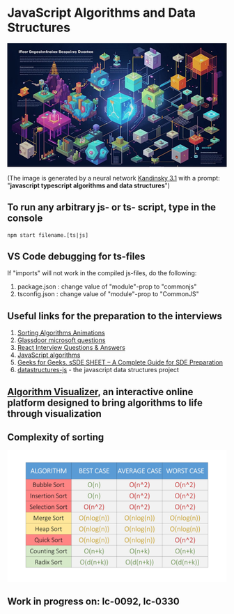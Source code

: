 # JavaScript Algorithms and Data Structures

![logo](./assets/logo.jpeg)

(The image is generated by a neural network [Kandinsky 3.1](https://www.sberbank.com/promo/kandinsky/)
with a prompt: "__javascript typescript algorithms and data structures__")

## To run any arbitrary js- or ts- script, type in the console

```shell
npm start filename.[ts|js]
```

## VS Code debugging for ts-files

If "imports" will not work in the compiled js-files, do the following:

1. package.json  :   change value of "module"-prop to "commonjs"
2. tsconfig.json :   change value of "module"-prop to "CommonJS"

## Useful links for the preparation to the interviews

1. [Sorting Algorithms Animations](https://www.toptal.com/developers/sorting-algorithms)
2. [Glassdoor microsoft questions](https://docs.google.com/document/d/11lLvIXcJw4Oi4mkqhWNO6uQe0Xwm-_Ej-OO73Qv_tWM/edit)
3. [React Interview Questions & Answers](https://github.com/sudheerj/reactjs-interview-questions)
4. [JavaScript algorithms](https://github.com/trekhleb/javascript-algorithms/blob/master/README.ru-RU.md)
5. [Geeks for Geeks. sSDE SHEET – A Complete Guide for SDE Preparation](https://www.geeksforgeeks.org/sde-sheet-a-complete-guide-for-sde-preparation/)
6. [datastructures-js](https://github.com/datastructures-js) - the javascript data structures project

## [Algorithm Visualizer](https://algorithm-visualizer.org/), an interactive online platform designed to bring algorithms to life through visualization

## Complexity of sorting
![Complexity of sorting](./assets/complexity_of_sorting.jpg)

## Work in progress on: lc-0092, lc-0330
